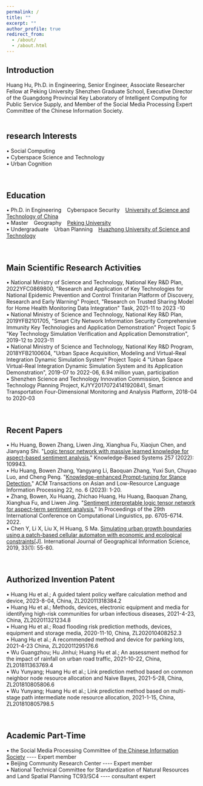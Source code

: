 ```yaml
---
permalink: /
title: ""
excerpt: ""
author_profile: true
redirect_from: 
  - /about/
  - /about.html
---
```


  
## Introduction
Huang Hu, Ph.D. in Engineering, Senior Engineer, Associate Researcher Fellow at Peking University Shenzhen Graduate School, Executive Director of the Guangdong Provincial Key Laboratory of Intelligent Computing for Public Service Supply, and Member of the Social Media Processing Expert Committee of the Chinese Information Society. 
<br/><br/>
   
## research Interests
&#x2022; Social Computing<br>
&#x2022; Cyberspace Science and Technology <br>
&#x2022; Urban Cognition<br>
<br/><br/>


## Education
&#x2022; Ph.D. in Engineering &ensp; Cyberspace Security &ensp; [University of Science and Technology of China](https://www.ustc.edu.cn/)<br>
&#x2022; Master &ensp; Geography &ensp; [Peking University](https://www.pku.edu.cn/)<br>
&#x2022; Undergraduate  &ensp; Urban Planning  &ensp; [Huazhong University of Science and Technology](https://www.hust.edu.cn/)<br>
<br/><br/>


## Main Scientific Research Activities
&#x2022; National Ministry of Science and Technology, National Key R&D Plan, 2022YFC0869800, "Research and Application of Key Technologies for National Epidemic Prevention and Control Trinitarian Platform of Discovery, Research and Early Warning" Project, "Research on Trusted Sharing Model for Home Health Monitoring Data Integration" Task, 2021-11 to 2023 -10<br>
&#x2022; National Ministry of Science and Technology, National Key R&D Plan, 2019YFB2101705, "Smart City Network Information Security Comprehensive Immunity Key Technologies and Application Demonstration" Project Topic 5 "Key Technology Simulation Verification and Application Demonstration", 2019-12 to 2023-11<br>
&#x2022; National Ministry of Science and Technology, National Key R&D Program, 2018YFB2100604, "Urban Space Acquisition, Modeling and Virtual-Real Integration Dynamic Simulation System" Project Topic 4 "Urban Space Virtual-Real Integration Dynamic Simulation System and its Application Demonstration", 2019-07 to 2022-06, 6.94 million yuan, participation<br>
&#x2022; Shenzhen Science and Technology Innovation Commission, Science and Technology Planning Project, KJYY20170724141920841, Smart Transportation Four-Dimensional Monitoring and Analysis Platform, 2018-04 to 2020-03<br>
<br/><br/>


## Recent Papers
&#x2022; Hu Huang, Bowen Zhang, Liwen Jing, Xianghua Fu, Xiaojun Chen, and Jianyang Shi. "[Logic tensor network with massive learned knowledge for aspect-based sentiment analysis.](https://www.sciencedirect.com/science/article/abs/pii/S095070512201036X)" Knowledge-Based Systems 257 (2022): 109943. <br>
&#x2022; Hu Huang, Bowen Zhang, Yangyang Li, Baoquan Zhang, Yuxi Sun, Chuyao Luo, and Cheng Peng. "[Knowledge-enhanced Prompt-tuning for Stance Detection.](http://www.liyangyang.com/wp-content/uploads/2023/06/TALLIP23-StanceDetection-YangyangLi.pdf)" ACM Transactions on Asian and Low-Resource Language Information Processing 22, no. 6 (2023): 1-20.<br>
&#x2022; Zhang, Bowen, Xu Huang, Zhichao Huang, Hu Huang, Baoquan Zhang, Xianghua Fu, and Liwen Jing. "[Sentiment interpretable logic tensor network for aspect-term sentiment analysis.](https://aclanthology.org/2022.coling-1.582.pdf)" In Proceedings of the 29th International Conference on Computational Linguistics, pp. 6705-6714. 2022. <br>
&#x2022; Chen Y, Li X, Liu X, H Huang, S Ma. [Simulating urban growth boundaries using a patch-based cellular automaton with economic and ecological constraints](https://www.tandfonline.com/doi/abs/10.1080/13658816.2018.1514119)[J]. International Journal of Geographical Information Science, 2019, 33(1): 55-80. <br>
<br/><br/>


## Authorized Invention Patent
&#x2022; Huang Hu et al.; A guided talent policy welfare calculation method and device, 2023-8-04, China, ZL202011318384.2<br>
&#x2022; Huang Hu et al.; Methods, devices, electronic equipment and media for identifying high-risk communities for urban infectious diseases, 2021-4-23, China, ZL202011321234.8<br>
&#x2022; Huang Hu et al.; Road flooding risk prediction methods, devices, equipment and storage media, 2020-11-10, China, ZL202010408252.3<br>
&#x2022; Huang Hu et al.; A recommended method and device for parking lots, 2021-4-23 China, ZL202011295176.6<br>
&#x2022; Wu Guangzhou; Hu Jinhui; Huang Hu et al.; An assessment method for the impact of rainfall on urban road traffic, 2021-10-22, China, ZL201811363769.4<br>
&#x2022; Wu Yunyang; Huang Hu et al.; Link prediction method based on common neighbor node resource allocation and Naive Bayes, 2021-5-28, China, ZL201810805806.6<br>
&#x2022; Wu Yunyang; Huang Hu et al.; Link prediction method based on multi-stage path intermediate node resource allocation, 2021-1-15, China, ZL201810805798.5<br>
<br/><br/>

## Academic Part-Time
&#x2022; the Social Media Processing Committee of [the Chinese Information Society](https://www.cipsc.org.cn/index.aspx) ---- Expert member <br>
&#x2022; Beijing Community Research Center ---- Expert member<br>
&#x2022; National Technical Committee for Standardization of Natural Resources and Land Spatial Planning TC93/SC4 ---- consultant expert<br>
<br/><br/>
